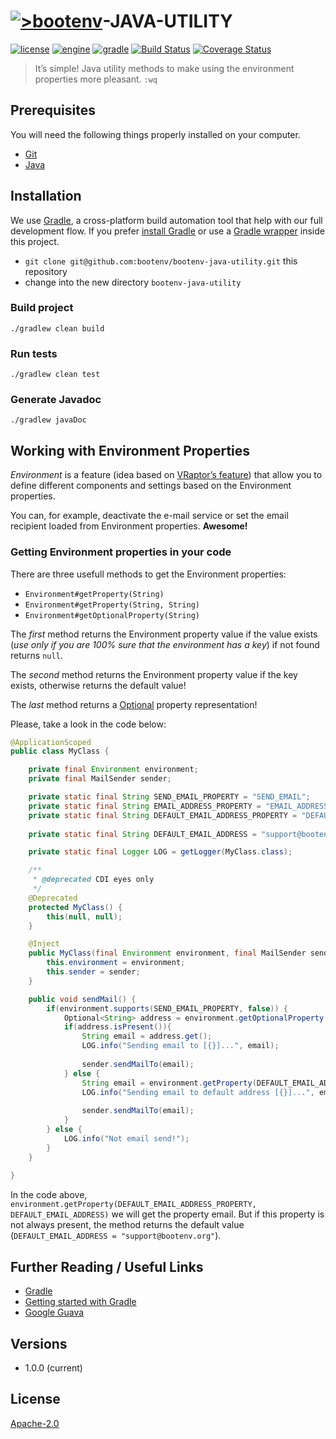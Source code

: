 # [![>bootenv](http://bootenv.com/img/logo-light-transparent-readme-files.png)](http://bootenv.com)-JAVA-UTILITY

[![license](https://img.shields.io/badge/license-Apache_2.0-blue.svg)]()
[![engine](https://img.shields.io/badge/JDK-v1.7+-yellow.svg)]()
[![gradle](https://img.shields.io/badge/gradle-v2.4-blue.svg)]()
[![Build Status](https://travis-ci.org/bootenv/bootenv-java-utility.svg?branch=master)](https://travis-ci.org/bootenv/bootenv-java-utility)
[![Coverage Status](https://coveralls.io/repos/bootenv/bootenv-java-utility/badge.svg)](https://coveralls.io/r/bootenv/bootenv-java-utility)

> It’s simple! Java utility methods to make using the environment properties more pleasant. `:wq`

## Prerequisites

You will need the following things properly installed on your computer.

* [Git](http://git-scm.com/)
* [Java](http://nodejs.org/)

## Installation

We use [Gradle](http://www.gradle.org), a cross-platform build automation tool that help with our full development flow. If you prefer [install Gradle](http://www.gradle.org/installation) or use a [Gradle wrapper](http://www.gradle.org/docs/current/userguide/gradle_wrapper.html) inside this project.

* `git clone git@github.com:bootenv/bootenv-java-utility.git` this repository
* change into the new directory `bootenv-java-utility`

### Build project

```
./gradlew clean build
```

### Run tests

```
./gradlew clean test
```

### Generate Javadoc

```
./gradlew javaDoc
```

## Working with Environment Properties

*Environment* is a feature (idea based on [VRaptor’s feature](http://www.vraptor.org/)) that allow you to define different components and settings based on the Environment properties.

You can, for example, deactivate the e-mail service or set the email recipient loaded from Environment properties. __Awesome!__

### Getting Environment properties in your code

There are three usefull methods to get the Environment properties: 

- `Environment#getProperty(String)`
- `Environment#getProperty(String, String)` 
- `Environment#getOptionalProperty(String)`

The _first_ method returns the Environment property value if the value exists (_use only if you are 100% sure that the environment has a key_) if not found returns `null`.

The _second_ method returns the Environment property value if the key exists, otherwise returns the default value!

The _last_ method returns a [Optional](https://code.google.com/p/guava-libraries/wiki/UsingAndAvoidingNullExplained) property representation!

Please, take a look in the code below:

```java
@ApplicationScoped
public class MyClass {

    private final Environment environment;
    private final MailSender sender;

    private static final String SEND_EMAIL_PROPERTY = "SEND_EMAIL";
    private static final String EMAIL_ADDRESS_PROPERTY = "EMAIL_ADDRESS";
    private static final String DEFAULT_EMAIL_ADDRESS_PROPERTY = "DEFAULT_EMAIL_ADDRESS";
    
    private static final String DEFAULT_EMAIL_ADDRESS = "support@bootenv.org";

    private static final Logger LOG = getLogger(MyClass.class);

    /**
     * @deprecated CDI eyes only
     */
    @Deprecated
    protected MyClass() {
        this(null, null);
    }

    @Inject
    public MyClass(final Environment environment, final MailSender sender) {
        this.environment = environment;
        this.sender = sender;
    }

    public void sendMail() {
        if(environment.supports(SEND_EMAIL_PROPERTY, false)) {
            Optional<String> address = environment.getOptionalProperty(EMAIL_ADDRESS_PROPERTY);
            if(address.isPresent()){
                String email = address.get();
                LOG.info("Sending email to [{}]...", email);
                
                sender.sendMailTo(email);    
            } else {
                String email = environment.getProperty(DEFAULT_EMAIL_ADDRESS_PROPERTY, DEFAULT_EMAIL_ADDRESS);
                LOG.info("Sending email to default address [{}]...", email);
                
                sender.sendMailTo(email);
            }
        } else {
            LOG.info("Not email send!");
        }
    }
    
}


```

In the code above, `environment.getProperty(DEFAULT_EMAIL_ADDRESS_PROPERTY, DEFAULT_EMAIL_ADDRESS)` we will get the property email. But if this property is not always present, the  method returns the default value (`DEFAULT_EMAIL_ADDRESS = "support@bootenv.org"`).

## Further Reading / Useful Links

* [Gradle](http://gradle.org/)
* [Getting started with Gradle](http://gradle.org/getting-started-jvm/)
* [Google Guava](https://code.google.com/p/guava-libraries/wiki/GuavaExplained)

## Versions
 
 - 1.0.0 (current)

## License

[Apache-2.0](LICENSE)
